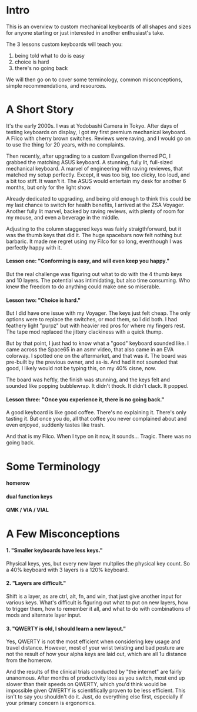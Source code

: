 # Intro
This is an overview to custom mechanical keyboards of all shapes and sizes for anyone starting or just interested in another enthusiast's take.

The 3 lessons custom keyboards will teach you:

1) being told what to do is easy
2) choice is hard
3) there's no going back

We will then go on to cover some terminology, common misconceptions, simple recommendations, and resources.

# A Short Story

It's the early 2000s. I was at Yodobashi Camera in Tokyo. After days of testing keyboards on display, I got my first premium mechanical keyboard. A Filco with cherry brown switches. Reviews were raving, and
I would go on to use the thing for 20 years, with no complaints. 

Then recently, after upgrading to a custom Evangelion themed PC, I grabbed the matching ASUS keyboard. A stunning, fully lit, full-sized mechanical keyboard. A marvel of engineering with raving reviewes, that matched my setup perfectly. Except, it was too big, too clicky, too loud, and a bit too stiff. It wasn't it. The ASUS would entertain my desk for another 6 months, but only for the light show.

Already dedicated to upgrading, and being old enough to think this could be my last chance to switch for health benefits, I arrived at the ZSA Voyager. Another fully lit marvel, backed by raving reviews, with plenty of room for my mouse, and even a beverage in the middle.

Adjusting to the column staggered keys was fairly straigthforward, but it was the thumb keys that did it. The huge spacebars now felt nothing but barbaric. It made me regret using my Filco for so long, eventhough I was perfectly happy with it. 

#### Lesson one: **"Conforming is easy, and will even keep you happy."**

But the real challenge was figuring out what to do with the 4 thumb keys and 10 layers. The potential was intimidating, but also time consuming. Who knew the freedom to do anything could make one so miserable.

#### Lesson two: **"Choice is hard."**

But I did have one issue with my Voyager. The keys just felt cheap. The only options were to replace the switches, or mod them, so I did both. I had feathery light "purpz" but with heavier red pros for where my fingers rest. The tape mod replaced the jittery clackiness with a quick thump.

But by that point, I just had to know what a "good" keyboard sounded like. I came across the Space65 in an asmr video, that also came in an EVA colorway. I spotted one on the aftermarket, and that was it. The board was pre-built by the previous owner, and as-is. And had it not sounded that good, I likely would not be typing this, on my 40% cisne, now.

The board was heftly, the finish was stunning, and the keys felt and sounded like popping bubblewrap. It didn't thock. It didn't clack. It popped.

#### Lesson three: **"Once you experience it, there is no going back."**

A good keyboard is like good coffee. There's no explaining it. There's only tasting it. But once you do, all that coffee you never complained about and even enjoyed, suddenly tastes like trash.

And that is my Filco. When I type on it now, it sounds... Tragic. There was no going back.


# Some Terminology

#### homerow

#### dual function keys

#### QMK / VIA / VIAL


# A Few Misconceptions

#### 1. "Smaller keyboards have less keys."

Physical keys, yes, but every new layer multplies the physical key count. So a 40% keyboard with 3 layers is a 120% keyboard.
   
#### 2. "Layers are difficult."

Shift is a layer, as are ctrl, alt, fn, and win, that just give another input for various keys. What's difficult is figuring out what to put on new layers, how to trigger them, how to remember it all, and what to do with combinations of mods and alternate layer input.
#### 3. "QWERTY is old, I should learn a new layout."

Yes, QWERTY is not the most efficient when considering key usage and travel distance. However, most of your wrist twisting and bad posture are not the result of how your alpha keys are laid out, which are all 1u distance from the homerow. 

And the results of the clinical trials conducted by "the internet" are fairly unanomous. After months of productivity loss as you switch, most end up slower than their speeds on QWERTY, which you'd think would be impossible given QWERTY is scientifically proven to be less efficient. This isn't to say you shouldn't do it. Just, do everything else first, especially if your primary concern is ergonomics.

